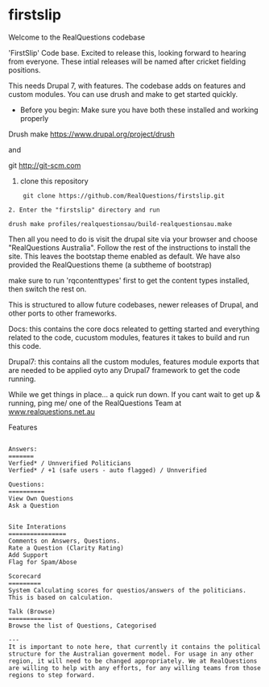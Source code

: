 firstslip
=========
Welcome to the RealQuestions codebase


'FirstSlip' Code base. Excited to release this, looking forward to hearing from everyone.  These intial releases will be named after cricket fielding positions.

This needs Drupal 7, with features. The codebase adds on features and custom modules. You can use drush and make to get started quickly.

* Before you begin: Make sure you have both these installed and working properly

Drush make https://www.drupal.org/project/drush

and 

git http://git-scm.com

1. clone this repository
~~~~~~~~~~~~~~~~~~~~~~~~
    git clone https://github.com/RealQuestions/firstslip.git

2. Enter the "firstslip" directory and run
~~~~~~~~~~~~~~~~~~~~~~~~~~~~~~~~~~~~~~~~~~
    drush make profiles/realquestionsau/build-realquestionsau.make

Then all you need to do is visit the drupal site via your browser and choose "RealQuestions Australia". Follow the rest of the instructions to install the site. This leaves the bootstap theme enabled as default. We have also provided the RealQuestions theme (a subtheme of bootstrap)


make sure to run 'rqcontenttypes' first to get the content types installed, then switch the rest on.


This is structured to allow future codebases, newer releases of Drupal, and other ports to other frameworks.

Docs:
this contains the core docs releated to getting started and everything related to the code, cucustom modules, features it takes to build and run this code. 

Drupal7: this contains all the custom modules, features module exports that are needed to be applied oyto any Drupal7 framework to get the  code running.


While we get things in place... a quick run down. If you cant wait to get up & running, ping me/ one of the RealQuestions Team at www.realquestions.net.au

Features
~~~~~~~~

Answers:
=======
Verfied* / Unnverified Politicians
Verfied* / +1 (safe users - auto flagged) / Unnverified 

Questions:
==========
View Own Questions
Ask a Question


Site Interations
================
Comments on Answers, Questions.
Rate a Question (Clarity Rating)
Add Support
Flag for Spam/Abose

Scorecard
=========
System Calculating scores for questios/answers of the politicians. This is based on calculation.

Talk (Browse)
============
Browse the list of Questions, Categorised

---
It is important to note here, that currently it contains the political structure for the Australian goverment model. For usage in any other region, it will need to be changed appropriately. We at RealQuestions are willing to help with any efforts, for any willing teams from those regions to step forward.

